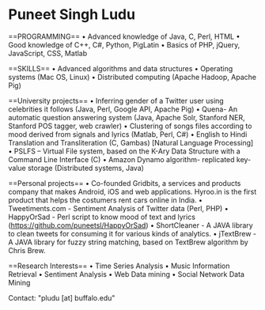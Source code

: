 Puneet Singh Ludu
================

==PROGRAMMING==
• Advanced knowledge of Java, C, Perl, HTML
• Good knowledge of C++, C#, Python, PigLatin
• Basics of PHP, jQuery, JavaScript, CSS, Matlab

==SKILLS==
• Advanced algorithms and data structures
• Operating systems (Mac OS, Linux)
• Distributed computing (Apache Hadoop, Apache Pig)

==University projects==
• Inferring gender of a Twitter user using celebrities it follows (Java, Perl, Google API, Apache Pig)
• Quena- An automatic question answering system (Java, Apache Solr, Stanford NER, Stanford POS tagger, web crawler)
• Clustering of songs files according to mood derived from signals and lyrics (Matlab, Perl, C#)
• English to Hindi Translation and Transliteration (C, Gambas) [Natural Language Processing]
• PSLFS – Virtual File system, based on the K-Ary Data Structure with a Command Line Interface (C)
• Amazon Dynamo algorithm- replicated key-value storage (Distributed systems, Java)

==Personal projects==
• Co-founded Gridbits, a services and products company that makes Android, iOS and web applications. Hyroo.in is the first product that helps the costumers rent cars online in India.
• Tweetiments.com - Sentiment Analysis of Twitter data (Perl, PHP)
• HappyOrSad - Perl script to know mood of text and lyrics (https://github.com/puneetsl/HappyOrSad)
• ShortCleaner - A JAVA library to clean tweets for consuming it for various kinds of analytics. 
• jTextBrew - A JAVA library for fuzzy string matching, based on TextBrew algorithm by Chris Brew.

==Research Interests==
• Time Series Analysis
• Music Information Retrieval
• Sentiment Analysis
• Web Data mining
• Social Network Data Mining

Contact: "pludu [at] buffalo.edu"

